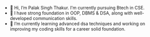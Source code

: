 - 👋 Hi, I’m Palak Singh Thakur. I'm currently pursuing Btech in CSE.
- 👀 I have strong foundation in OOP, DBMS & DSA, along with well-developed communication skills.
- 🌱 I’m currently learning advanced dsa techniques and working on improving my coding skills for a career solid foundation.

<!---
PalakSinghThakur/PalakSinghThakur is a ✨ special ✨ repository because its `README.md` (this file) appears on your GitHub profile.
You can click the Preview link to take a look at your changes.
--->
